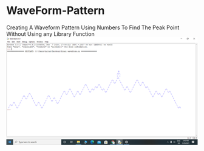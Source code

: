# WaveForm-Pattern
Creating A Waveform Pattern Using Numbers To Find The Peak Point Without Using any Library Function
![Wave Form](https://github.com/Thamaraiselvan942/WaveForm-Pattern/blob/main/Wave-Form-Pattern.png)
